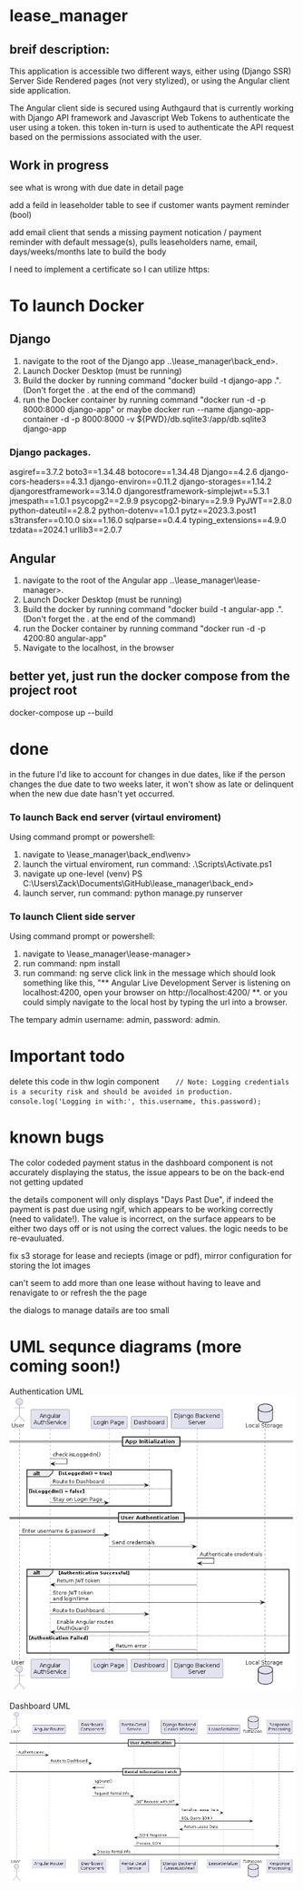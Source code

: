 # lease_manager

## breif description:

This application is accessible two different ways, either using (Django SSR) Server Side Rendered pages (not very stylized), or using the Angular client side application.

The Angular client side is secured using Authgaurd that is currently working with Django API framework and Javascript Web Tokens to authenticate the user using a token. this token in-turn is used to authenticate the API request based on the permissions associated with the user.

## Work in progress

see what is wrong with due date in detail page

add a feild in leaseholder table to see if customer wants payment reminder (bool)

add email client that sends a missing payment notication / payment reminder with default message(s), pulls leaseholders name, email, days/weeks/months late to build the body

I need to implement a certificate so I can utilize https:

# To launch Docker

## Django

1. navigate to the root of the Django app ..\lease_manager\back_end>.
2. Launch Docker Desktop (must be running)
3. Build the docker by running command "docker build -t django-app .". (Don't forget the . at the end of the command)
4. run the Docker container by running command "docker run -d -p 8000:8000 django-app"
   or maybe docker run --name django-app-container -d -p 8000:8000 -v ${PWD}/db.sqlite3:/app/db.sqlite3 django-app

### Django packages.

asgiref==3.7.2
boto3==1.34.48
botocore==1.34.48
Django==4.2.6
django-cors-headers==4.3.1
django-environ==0.11.2
django-storages==1.14.2
djangorestframework==3.14.0
djangorestframework-simplejwt==5.3.1
jmespath==1.0.1
psycopg2==2.9.9
psycopg2-binary==2.9.9
PyJWT==2.8.0
python-dateutil==2.8.2
python-dotenv==1.0.1
pytz==2023.3.post1
s3transfer==0.10.0
six==1.16.0
sqlparse==0.4.4
typing_extensions==4.9.0
tzdata==2024.1
urllib3==2.0.7


## Angular

1. navigate to the root of the Angular app ..\lease_manager\lease-manager>.
2. Launch Docker Desktop (must be running)
3. Build the docker by running command "docker build -t angular-app .". (Don't forget the . at the end of the command)
4. run the Docker container by running command "docker run -d -p 4200:80 angular-app"
5. Navigate to the localhost, in the browser

## better yet, just run the docker compose from the project root

docker-compose up --build

# done

in the future I'd like to account for changes in due dates, like if the person changes the due date to two weeks later, it won't show as late or delinquent when the new due date hasn't yet occurred.

### To launch Back end server (virtaul enviroment)

Using command prompt or powershell:

1. navigate to \lease_manager\back_end\venv>
2. launch the virtual enviroment, run command: .\Scripts\Activate.ps1
3. navigate up one-level (venv) PS C:\Users\Zack\Documents\GitHub\lease_manager\back_end>
4. launch server, run command: python manage.py runserver

### To launch Client side server

Using command prompt or powershell:

1. navigate to \lease_manager\lease-manager>
2. run command: npm install
3. run command: ng serve click link in the message which should look something like this, "** Angular Live Development Server is listening on localhost:4200, open your browser on http://localhost:4200/ **. or you could simply navigate to the local host by typing the url into a browser.

The tempary admin username: admin, password: admin.

# Important todo

delete this code in thw login component`    // Note: Logging credentials is a security risk and should be avoided in production.
    console.log('Logging in with:', this.username, this.password);`

# known bugs

The color codeded payment status in the dashboard component is not accurately displaying the status, the issue appears to be on the back-end not getting updated

the details component will only displays "Days Past Due", if indeed the payment is past due using ngif, which appears to be working correctly (need to validate!). The value is incorrect, on the surface appears to be either two days off or is not using the correct values. the logic needs to be re-evauluated.

fix s3 storage for lease and reciepts (image or pdf), mirror configuration for storing the lot images

can't seem to add more than one lease without having to leave and renavigate to or refresh the the page

the dialogs to manage datails are too small

# UML sequnce diagrams (more coming soon!)

Authentication UML
![Authentication UML](https://github.com/zackaryO/lease_manager/blob/main/UML/images/authenticationUML.png)

Dashboard UML
![Authentication UML](https://github.com/zackaryO/lease_manager/blob/main/UML/images/dashboardUML.png)
